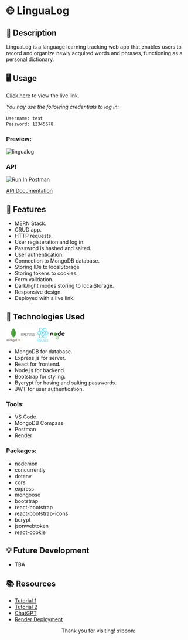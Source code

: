 # :globe_with_meridians: LinguaLog

## :pencil: Description

LinguaLog is a language learning tracking web app that enables users to record and organize newly acquired words and phrases, functioning as a personal dictionary.

## :desktop_computer: Usage

[Click here](https://lingualog-fe.onrender.com/) to view the live link.

*You nay use the following credentials to log in:*
```
Username: test
Password: 12345678
```

### Preview:

<img width="800" alt="lingualog" src="https://hbarry89.github.io/assets/files/work/lingualog.png">

### API

[<img src="https://run.pstmn.io/button.svg" alt="Run In Postman" style="width: 128px; height: 32px;">](https://god.gw.postman.com/run-collection/30609284-09654e02-8ae1-4fbf-a5e1-72fe2f6b7b7e)

[API Documentation](30609284-09654e02-8ae1-4fbf-a5e1-72fe2f6b7b7e)

## :confetti_ball: Features
- MERN Stack.
- CRUD app.
- HTTP requests.
- User registeration and log in.
- Passwrod is hashed and salted.
- User authentication.
- Connection to MongoDB database.
- Storing IDs to localStorage
- Storing tokens to cookies.
- Form validation.
- Dark/light modes storing to localStorage.
- Responsive design.
- Deployed with a live link.

## :wrench: Technologies Used

<img src="https://raw.githubusercontent.com/devicons/devicon/master/icons/mongodb/mongodb-original-wordmark.svg" alt="mongodb" width="40" height="40" title="MongoDB" target="_blank"/><img src="https://raw.githubusercontent.com/devicons/devicon/master/icons/express/express-original-wordmark.svg" alt="express" width="40" height="40" title="Express.js"/><img src="https://raw.githubusercontent.com/devicons/devicon/master/icons/react/react-original-wordmark.svg" alt="react" width="40" height="40" title="React" target="_blank"/><img src="https://raw.githubusercontent.com/devicons/devicon/master/icons/nodejs/nodejs-original-wordmark.svg" alt="nodejs" width="40" height="40" title="Node.js" target="_blank"/>

- MongoDB for database.
- Express.js for server.
- React for frontend.
- Node.js for backend.
- Bootstrap for styling.
- Bycrypt for hasing and salting passwords.
- JWT for user authentication.

### Tools:
- VS Code
- MongoDB Compass
- Postman
- Render

### Packages:
- nodemon
- concurrently
- dotenv
- cors
- express
- mongoose
- bootstrap
- react-bootstrap
- react-bootstrap-icons
- bcrypt
- jsonwebtoken
- react-cookie

## :bulb: Future Development
- TBA

## :books: Resources

- [Tutorial 1](https://www.youtube.com/watch?v=Akt98GIXArg)
- [Tutorial 2](https://www.youtube.com/watch?v=qu7SK7ZoKCE)
- [ChatGPT](https://openai.com/blog/chatgpt)
- [Render Deployment](https://www.youtube.com/watch?v=v-gNinaxZkA&ab_channel=Andy%27sTechTutorials)

<p align="center">Thank you for visiting! :ribbon:</p>
